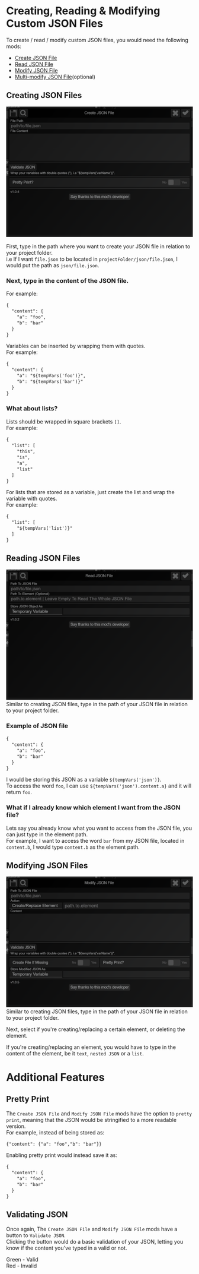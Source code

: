 # Creating, Reading & Modifying Custom JSON Files
To create / read / modify custom JSON files, you would need the following mods:
- [Create JSON File](https://github.com/RatWasHere/bmods/blob/master/Actions/createJsonFile_MOD.js)
- [Read JSON File](https://github.com/RatWasHere/bmods/blob/master/Actions/readJsonFile_MOD.js)
- [Modify JSON File](https://github.com/RatWasHere/bmods/blob/master/Actions/modifyJsonFile_MOD.js)
- [Multi-modify JSON File](https://github.com/RatWasHere/bmods/blob/master/Actions/multiModifyJsonFile_MOD.js)(optional)

## Creating JSON Files
![](https://github.com/slothyace/bmd-actionGuides/blob/main/.images/createJsonFile.png)

First, type in the path where you want to create your JSON file in relation to your project folder.  
i.e If I want `file.json` to be located in `projectFolder/json/file.json`, I would put the path as `json/file.json`.  

### Next, type in the content of the JSON file.  
For example:  
```
{
  "content": {
    "a": "foo",
    "b": "bar"
  }
}
```

Variables can be inserted by wrapping them with quotes.  
For example:  
```
{
  "content": {
    "a": "${tempVars('foo')}",
    "b": "${tempVars('bar')}"
  }
}
```

### What about lists?
Lists should be wrapped in square brackets `[]`.  
For example:  
```
{
  "list": [
    "this",
    "is",
    "a",
    "list"
  ]
}
```

For lists that are stored as a variable, just create the list and wrap the variable with quotes.  
For example:  
```
{
  "list": [
    "${tempVars('list')}"
  ]
}
```

## Reading JSON Files
![](https://github.com/slothyace/bmd-actionGuides/blob/main/.images/readJsonFile.png)
Similar to creating JSON files, type in the path of your JSON file in relation to your project folder.

### Example of JSON file
```
{
  "content": {
    "a": "foo",
    "b": "bar"
  }
}
```

I would be storing this JSON as a variable `${tempVars('json')}`.  
To access the word `foo`, I can use `${tempVars('json').content.a}` and it will return `foo`.

### What if I already know which element I want from the JSON file?
Lets say you already know what you want to access from the JSON file, you can just type in the element path.  
For example, I want to access the word `bar` from my JSON file, located in `content.b`, I would type `content.b` as the element path.  

## Modifying JSON Files
![](https://github.com/slothyace/bmd-actionGuides/blob/main/.images/modifyJsonFile.png)
Similar to creating JSON files, type in the path of your JSON file in relation to your project folder.  

Next, select if you're creating/replacing a certain element, or deleting the element.  

If you're creating/replacing an element, you would have to type in the content of the element, be it `text`, `nested JSON` or a `list`.

# Additional Features
## Pretty Print
The `Create JSON File` and `Modify JSON File` mods have the option to `pretty print`, meaning that the JSON would be stringified to a more readable version.  
For example, instead of being stored as:  
```
{"content": {"a": "foo","b": "bar"}}
```  
Enabling pretty print would instead save it as:  
```
{
  "content": {
    "a": "foo",
    "b": "bar"
  }
}
```

## Validating JSON
Once again, The `Create JSON File` and `Modify JSON File` mods have a button to `Validate JSON`.  
Clicking the button would do a basic validation of your JSON, letting you know if the content you've typed in a valid or not.

Green - Valid  
Red - Invalid
